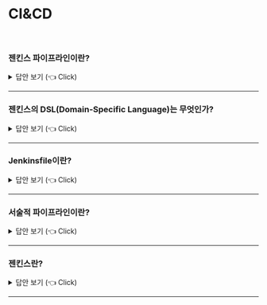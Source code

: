 # CI&CD
<br>


### 젠킨스 파이프라인이란?

<details>
   <summary> 답안 보기 (👈 Click)</summary>
<br />
[참고: Jenkins Official Website(https://www.jenkins.io/doc/book/pipeline/)] 
   
+ 젠킨스 파이프라인은 지속적 배포를 위한 파이프라인을 구축하는 플러그인들의 집합을 의미합니다. <br>
  CD 파이프라인은 사용자 혹은 고객에게 버전 컨트롤에 의한 소프트웨어를 자동으로 표현하는 프로세스입니다. <br>
  
  모든 소프트웨어에 대한 변화는 출시되기까지의 복잡한 프로세스를 겪습니다. <br> 
  이 프로세스는 소프트웨어를 신뢰할 수 있고 반복적인 방식으로 빌드하고, <br>
  빌드된 소프트웨어를 여러 단계의 테스팅과 배포로 발전시키는 것을 의미합니다. <br> 
  
</details>

-----------------------

### 젠킨스의 DSL(Domain-Specific Language)는 무엇인가?

<details>
   <summary> 답안 보기 (👈 Click)</summary>
<br />
[참고: 젠킨스 시작하기2] 
   
+ DSL은 그루비에 기반을 두었고, 젠킨스에 특화된 용어와 기능어를 포함한다. <br> 
  예를 들어, node 키워드는 이전에 '마스터' 혹은 '슬레이브'로 불렸던 노드를 선택해 <br>
  프로그램의 일부를 수행하기 위해 사용됩니다. <br> 
   
  젠킨스는 오랜 시간 동안 그루비 엔진을 포함해왔습니다. <br>
  이는 웹 인터페이스에서 불가능한 접근 및 기능과 깊은 수준의 스크립트 작업을 지원하기 위해 사용됩니다. <br>
  
  DSL은 젠킨스 2의 핵심 요소입니다. DSL은 사용자에게 공개된 기능을 활성화시키는 역할을 합니다. <br> 
  
  
</details>

-----------------------

### Jenkinsfile이란?

<details>
   <summary> 답안 보기 (👈 Click)</summary>
<br />
[참고: 젠킨스 시작하기2] 
   
+ 젠킨스 2에서는 파이프라인을 정의하는 부분이 젠킨스와 분리될 수 있습니다. <br>
  과거 버전에서는 잡을 정의하는 내용이 젠킨스의 홈 폴더 경로에 저장됐습니다. <br>
  이는 젠킨스가 이 내용을 보고, 이해하고 수정해야 한다는 의미입니다. <br>
   
  젠킨스2에서는 DSL 스크립트를 이용해 웹 인터페이스에서 파이프라인을 정의할 수도 있습니다. <br>
  하지만 DSL을 소스 코드와 함께 텍스트 파일로 저장하는 것도 가능합니다. <br>
  따라서 일반 소스 코드를 다루는 것과 같이 파일을 이용해 젠킨스 잡을 실행시킬 수 있고, <br>
  변경 추적과 분석도 가능해집니다. 

  젠킨스 2에서는 잡 혹은 파이프라인을 정의하는 파일의 명칭은 Jenkinsfile입니다. <br>
  여러 개의 Jenkinsfile을 가질 수 있으며, 프로젝트나 브랜치마다 다를 수 있습니다. <br>
  빌드에 관여하는 모든 코드를 Jenkinsfile에 저장하는 것도 가능하고, <br>
  일부를 공유 라이브러리를 통해 빼내는 것도 가능합니다. <br>
  또한, DSL 코드를 통해 외부 스크립트를 읽어들이는 것도 가능합니다. 
  
  
</details>

-----------------------

### 서술적 파이프라인이란?

<details>
   <summary> 답안 보기 (👈 Click)</summary>
<br />
[참고: 젠킨스 시작하기2] 
   
+ 젠킨스에서 pipelines-as-code 이전의 예제 코드는 젠킨스에 특화된 DSL 스텝이 추가된 그루비 스크립트였습니다. <br>
  젠킨스 관련 구조는 아주 조금이고, 프로그램의 흐름은 그루비에 의해 관리됐습니다. <br>
  에러 보고와 확인 부분도 젠킨스와 관련 없이 그루비 프로그램 실행에 기반하고 있습니다. <br>
   
  이러한 모델을 앞으로 스크립트 방식의 파이프라인이라고 지칭합니다. <br>
  하지만 파이프라인용 DSL은 이 책에서 점차 변경되고 발전됩니다. 
</details>

-----------------------

### 젠킨스란?

<details>
   <summary> 답안 보기 (👈 Click)</summary>
<br />
[참고: 자바 프로젝트 필수 유틸리티] 
   
+ 젠킨스는 자바로 작성된 오픈 소스 소프트웨어로 지속적 통합(CI)과 지속적 배포(CD)를 제공합니다. <br> 
  웹 어플리케이션 형태로 제공되고 있어서, 어떠한 환경에서도 손쉽게 설치할 수 있으며, <br> 
  도커를 사용해 설치할 수도 있습니다. <br> 
  또한, 천 개 이상의 플러그인으로 다양한 시스템과 연동할 수 있습니다. <br> 
   
  젠킨스의 주요 기능은 아래와 같습니다. <br> 
  1) 형상관리 도구와의 연동 <br>
  2) 소스 코드 체크아웃 <br> 
  3) 웹 인터페이스 <br> 
  4) 테스트 보고서 생성 <br> 
  5) 빌드 및 테스트 자동화 <br> 
  6) 실행 결과 통보 <br>
  7) 코드 품질 감시 <br> 
  8) 다양한 인증 기반과 결합한 인증 및 권한 관리 <br> 
  9) 배포 관리 자동화 <br> 
  10) 분산 빌드(마스터 슬레이브) <br> 
  11) 그루비 스크립트를 이용한 자유로운 잡 스케줄링 <br> 
   
  젠킨스는 개발자가 소스를 추가, 수정한 뒤 형상관리 도구에 저장하면 자동으로 읽어 빌드 및 테스트를 실행합니다. <br> 
  통합 프로세스를 거쳐 검증하여 코드의 문제를 감지하고 빠른 피드백을 제공합니다. <br> 
   
   
   
</details>

-----------------------

